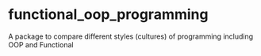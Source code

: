 # functional_oop_programming
A package to compare different styles (cultures) of programming including OOP and Functional 
